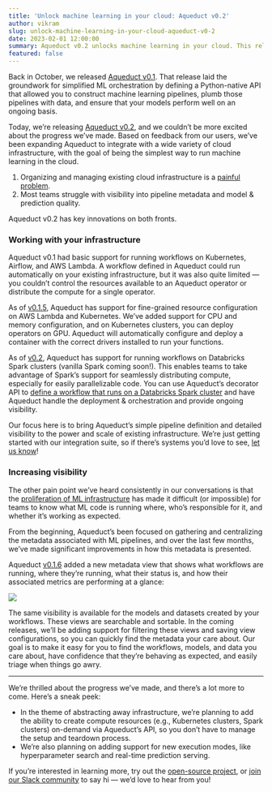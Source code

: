 ```yaml
---
title: 'Unlock machine learning in your cloud: Aqueduct v0.2'
author: vikram
slug: unlock-machine-learning-in-your-cloud-aqueduct-v0-2
date: 2023-02-01 12:00:00
summary: Aqueduct v0.2 unlocks machine learning in your cloud. This release takes big steps forward on running ML workloads on existing cloud infrastructure and on providing visibility into what's running.
featured: false
---
```


Back in October, we released [Aqueduct v0.1](https://github.com/aqueducthq/aqueduct/releases/tag/v0.1.0). That release laid the groundwork for simplified ML orchestration by defining a Python-native API that allowed you to construct machine learning pipelines, plumb those pipelines with data, and ensure that your models perform well on an ongoing basis. 

Today, we’re releasing [Aqueduct v0.2](https://github.com/aqueducthq/aqueduct/releases/tag/v0.2.0), and we couldn’t be more excited about the progress we’ve made. Based on feedback from our users, we’ve been expanding Aqueduct to integrate with a wide variety of cloud infrastructure, with the goal of being the simplest way to run machine learning in the cloud.

1. Organizing and managing existing cloud infrastructure is a [painful problem](https://www.aqueducthq.com/post/the-mlops-knot).
2. Most teams struggle with visibility into pipeline metadata and model & prediction quality.

Aqueduct v0.2 has key innovations on both fronts.

### Working with your infrastructure

Aqueduct v0.1 had basic support for running workflows on Kubernetes, Airflow, and AWS Lambda. A workflow defined in Aqueduct could run automatically on your existing infrastructure, but it was also quite limited — you couldn’t control the resources available to an Aqueduct operator or distribute the compute for a single operator. 

As of [v0.1.5](https://github.com/aqueducthq/aqueduct/releases/tag/v0.1.5), Aqueduct has support for fine-grained resource configuration on AWS Lambda and Kubernetes. We’ve added support for  CPU and memory configuration, and on Kubernetes clusters, you can deploy operators on GPU. Aqueduct will automatically configure and deploy a container with the correct drivers installed to run your functions.

As of [v0.2](https://github.com/aqueducthq/aqueduct/releases/tag/v0.2.0), Aqueduct has support for running workflows on Databricks Spark clusters (vanilla Spark coming soon!). This enables teams to take advantage of Spark’s support for seamlessly distributing compute, especially for easily parallelizable code. You can use Aqueduct’s decorator API to [define a workflow that runs on a Databricks Spark cluster](https://docs.aqueducthq.com/integrations/adding-an-integration/connecting-to-databricks) and have Aqueduct handle the deployment & orchestration and provide ongoing visibility. 

Our focus here is to bring Aqueduct’s simple pipeline definition and detailed visibility to the power and scale of existing infrastructure. We’re just getting started with our integration suite, so if there’s systems you’d love to see, [let us know](https://github.com/aqueducthq/aqueduct/issues/new?assignees=&labels=enhancement&template=feature_request.md&title=%5BFEATURE%5D)!

### Increasing visibility

The other pain point we’ve heard consistently in our conversations is that the [proliferation of ML infrastructure](https://www.mihaileric.com/posts/mlops-is-a-mess/) has made it difficult (or impossible) for teams to know what ML code is running where, who’s responsible for it, and whether it’s working as expected.

From the beginning, Aqueduct’s been focused on gathering and centralizing the metadata associated with ML pipelines, and over the last few months, we’ve made significant improvements in how this metadata is presented. 

Aqueduct [v0.1.6](https://github.com/aqueducthq/aqueduct/releases/tag/v0.1.6) added a new metadata view that shows what workflows are running, where they’re running, what their status is, and how their associated metrics are performing at a glance:

<img src='/blog/unlock-machine-learning-in-your-cloud-aqueduct-v0-2/visibility.png'>

The same visibility is available for the models and datasets created by your workflows. These views are searchable and sortable. In the coming releases, we’ll be adding support for filtering these views and saving view configurations, so you can quickly find the metadata your care about. Our goal is to make it easy for you to find the workflows, models, and data you care about, have confidence that they’re behaving as expected, and easily triage when things go awry. 

<hr />

We’re thrilled about the progress we’ve made, and there’s a lot more to come. Here’s a sneak peek: 

- In the theme of abstracting away infrastructure, we’re planning to add the ability to create compute resources (e.g., Kubernetes clusters, Spark clusters) on-demand via Aqueduct’s API, so you don’t have to manage the setup and teardown process.
- We’re also planning on adding support for new execution modes, like hyperparameter search and real-time prediction serving.

If you’re interested in learning more, try out the [open-source project](github.com/aqueducthq/aqueduct), or [join our Slack community](https://www.notion.so/Unlock-machine-learning-in-your-cloud-Aqueduct-v0-2-bf84ef3827b545cd908abb4f1df3b319) to say hi — we’d love to hear from you!